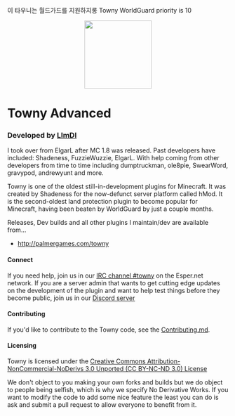 이 타우니는 월드가드를 지원하지롱
Towny WorldGuard priority is 10

<p align="center">
<img src="http://towny.palmergames.com/wp-content/uploads/2013/01/townylogo.png" height="155" width="153">
</p>

# Towny Advanced
### Developed by [LlmDl](https://github.com/LlmDl)


I took over from ElgarL after MC 1.8 was released. Past developers have included: Shadeness, FuzzieWuzzie, ElgarL. 
With help coming from other developers from time to time including dumptruckman, ole8pie, SwearWord, gravypod, andrewyunt and more.

Towny is one of the oldest still-in-development plugins for Minecraft. It was created by Shadeness for the now-defunct server platform called hMod.
It is the second-oldest land protection plugin to become popular for Minecraft, having been beaten by WorldGuard by just a couple months.

Releases, Dev builds and all other plugins I maintain/dev are available from...

* http://palmergames.com/towny

#### Connect
If you need help, join us in our [IRC channel #towny](http://webchat.esper.net/?channels=towny) on the Esper.net network.
If you are a server admin that wants to get cutting edge updates on the development of the plugin and want to help test things before they become public,
join us in our [Discord server]( https://discord.gg/gnpVs5m )

#### Contributing
If you'd like to contribute to the Towny code, see the [Contributing.md](https://github.com/LlmDl/Towny/blob/master/.github/CONTRIBUTING.MD).

#### Licensing

Towny is licensed under the [Creative Commons Attribution-NonCommercial-NoDerivs 3.0 Unported (CC BY-NC-ND 3.0) License ](http://creativecommons.org/licenses/by-nc-nd/3.0/)

We don't object to you making your own forks and builds but we do object to people being selfish, which is why we specify No Derivative Works.
If you want to modify the code to add some nice feature the least you can do is ask and submit a pull request to allow everyone to benefit from it.
